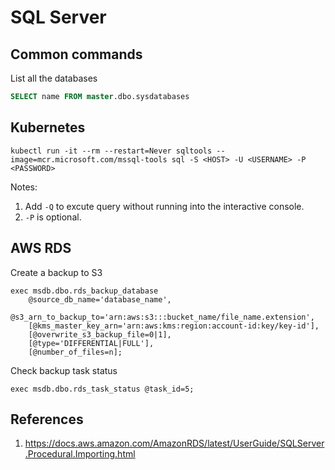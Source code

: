 # SQL Server


## Common commands

List all the databases

```sql
SELECT name FROM master.dbo.sysdatabases
```


## Kubernetes

```
kubectl run -it --rm --restart=Never sqltools --image=mcr.microsoft.com/mssql-tools sql -S <HOST> -U <USERNAME> -P <PASSWORD>
```


Notes: 
1. Add `-Q` to excute query without running into the interactive console.
2. `-P` is optional.

## AWS RDS

Create a backup to S3

```
exec msdb.dbo.rds_backup_database
	@source_db_name='database_name',
	@s3_arn_to_backup_to='arn:aws:s3:::bucket_name/file_name.extension',
	[@kms_master_key_arn='arn:aws:kms:region:account-id:key/key-id'],	
	[@overwrite_s3_backup_file=0|1],
	[@type='DIFFERENTIAL|FULL'],
	[@number_of_files=n];
```


Check backup task status
```
exec msdb.dbo.rds_task_status @task_id=5;
```



## References

1. https://docs.aws.amazon.com/AmazonRDS/latest/UserGuide/SQLServer.Procedural.Importing.html
